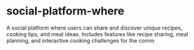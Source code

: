 # social-platform-where
A social platform where users can share and discover unique recipes, cooking tips, and meal ideas. Includes features like recipe sharing, meal planning, and interactive cooking challenges for the comm

